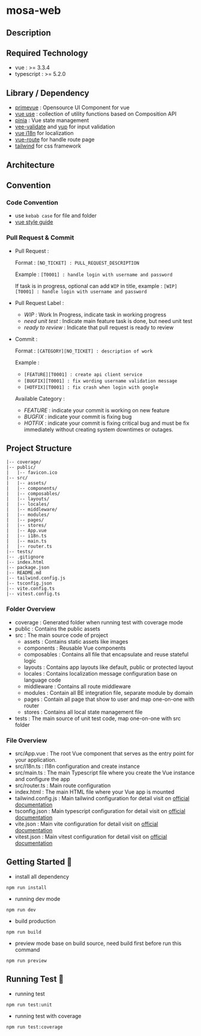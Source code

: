 # mosa-web

## Description


## Required Technology
- vue : >= 3.3.4
- typescript : >= 5.2.0

## Library / Dependency
- [primevue](https://primevue.org/installation) : Opensource UI Component  for vue
- [vue use](https://vueuse.org/guide/) : collection of utility functions based on Composition API
- [pinia](https://pinia.vuejs.org/introduction.html) : Vue state management
- [vee-validate](https://vee-validate.logaretm.com/v4/guide/overview/) and [yup](https://github.com/jquense/yup) for input validation
- [vue i18n](https://vue-i18n.intlify.dev/guide/introduction.html) for localization
- [vue-route](https://router.vuejs.org/installation.html) for handle route page 
- [tailwind](https://tailwindcss.com) for css framework

## Architecture


## Convention

### Code Convention
- use ```kebab case``` for file and folder
- [vue style guide](https://vuejs.org/style-guide/)

### Pull Request & Commit
- Pull Request : 
 
  Format : `[NO_TICKET] : PULL_REQUEST_DESCRIPTION`
  
  Example : `[T0001] : handle login with username and password`

  If task is in progress, optional can add `WIP` in title, example :
  `[WIP][T0001] : handle login with username and password`

- Pull Request Label :

  - *WIP* : Work In Progress, indicate task in working progress
  - *need unit test* : Indicate main feature task is done, but need unit test
  - *ready to review* : Indicate that pull request is ready to review

- Commit : 

  Format : `[CATEGORY][NO_TICKET] : description of work`

  Example : 
    - `[FEATURE][T0001] : create api client service`
    - `[BUGFIX][T0001] : fix wording username validation message`
    - `[HOTFIX][T0001] : fix crash when login with google`

  Available Category :
    - *FEATURE* : indicate your commit is working on new feature
    - *BUGFIX* : indicate your commit is fixing bug
    - *HOTFIX* : indicate your commit is fixing critical bug and must be fix immediately without creating system downtimes or outages.

## Project Structure
```
|-- coverage/
|-- public/
|   |-- favicon.ico
|-- src/
|   |-- assets/
|   |-- components/
|   |-- composables/
|   |-- layouts/
|   |-- locales/
|   |-- middleware/
|   |-- modules/
|   |-- pages/
|   |-- stores/
|   |-- App.vue
|   |-- i18n.ts
|   |-- main.ts
|   |-- router.ts
|-- tests/
|-- .gitignore
|-- index.html
|-- package.json
|-- README.md
|-- tailwind.config.js
|-- tsconfig.json
|-- vite.config.ts
|-- vitest.config.ts
```

### Folder Overview
- coverage : Generated folder when running test with coverage mode
- public : Contains the public assets
- src : The main source code of project
    - assets : Contains static assets like images
    - components : Reusable Vue components
    - composables : Contains all file that encapsulate and reuse stateful logic
    - layouts : Contains app layouts like default, public or protected layout
    - locales : Contains localization message configuration base on language code
    - middleware : Contains all route middleware
    - modules : Contain all BE integration file, separate module by domain
    - pages : Contain all page that show to user and map one-on-one with router
    - stores : Contains all local state management file
- tests : The main source of unit test code, map one-on-one with src folder

### File Overview
- src/App.vue : The root Vue component that serves as the entry point for your application.
- src/i18n.ts : I18n configuration and create instance
- src/main.ts : The main Typescript file where you create the Vue instance and configure the app
- src/router.ts : Main route configuration
- index.html : The main HTML file where your Vue app is mounted
- tailwind.config.js : Main tailwind configuration for detail visit on [official documentation](https://tailwindcss.com/docs/configuration)
- tsconfig.json : Main typescript configuration for detail visit on [official documentation](https://www.typescriptlang.org/tsconfig)
- vite.json : Main vite configuration for detail visit on [official documentation](https://vitejs.dev/config/)
- vitest.json : Main vitest configuration for detail visit on [official documentation](https://vitest.dev/config/)


## Getting Started 🚀
- install all dependency
```
npm run install
```

- running dev mode 
```
npm run dev
```

- build production
```
npm run build
```

- preview mode base on build source, need build first before run this command
```
npm run preview
```

## Running Test 🧪
- running test
```
npm run test:unit
```

- running test with coverage
```
npm run test:coverage
```